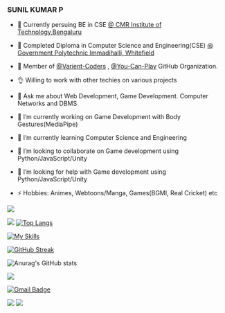 ### SUNIL KUMAR P 

- 📖 Currently persuing BE in CSE <a href="https://www.cmrit.ac.in/" target="_blank">@ CMR Institute of Technology,Bengaluru</a>

- 🏫 Completed Diploma in Computer Science and Engineering(CSE) <a href="https://gpt.karnataka.gov.in/gptimmadihalli/public/en" target="_blank">@ Government Polytechnic Immadihalli, Whitefield</a>

- 👯 Member of <a href="https://github.com/orgs/Variant-Coders/" target="_blank">@Varient-Coders</a> , <a href="https://github.com/orgs/You-Can-Play/" target="_blank">@You-Can-Play</a> GitHub Organization.
- 👌 Willing to work with other techies on various projects
- 💬 Ask me about Web Development, Game Development. Computer Networks and DBMS

- 🔭 I’m currently working on Game Development with Body Gestures(MediaPipe) 
- 🌱 I’m currently learning Computer Science and Engineering
- 👯 I’m looking to collaborate on Game development using Python/JavaScript/Unity
- 🤔 I’m looking for help with Game development using Python/JavaScript/Unity
- ⚡ Hobbies: Animes, Webtoons/Manga, Games(BGMI, Real Cricket) etc

[![](https://komarev.com/ghpvc/?username=Sunil-Kumar-P&style=for-the-badge&color=006bb3)](https://github.com/Sunil-Kumar-P)

![](./metrics.svg)
[![Top Langs](https://github-readme-stats.vercel.app/api/top-langs/?username=Sunil-Kumar-P&layout=compact)](https://github.com/Sunil-kumar-p)

[![My Skills](https://skillicons.dev/icons?i=js,html,css,python,php,react)](https://skillicons.dev)

[![GitHub Streak](https://streak-stats.demolab.com/?user=Sunil-Kumar-P&theme=dark)](https://git.io/streak-stats)

![Anurag's GitHub stats](https://github-readme-stats.vercel.app/api?username=Sunil-Kumar-P&show_icons=true&theme=dark)

  <a href="https://www.instagram.com//secretive_plotter" target="_blank"><img src="https://img.shields.io/badge/-Instagram-%23E4405F?style=for-the-badge&logo=instagram&logoColor=white" target="_blank"></a>
  
[![Gmail Badge](https://img.shields.io/badge/-sunilkpg23@gmail.com-d14836?style=flat&logo=Gmail&logoColor=white&link=mailto:mailto:sunilkp23@gmail.com)](mailto:sunilkpg23@gmail.com)    

  <a href="https://www.linkedin.com/in/sunil-kumar-415616218" target="_blank"><img src="https://img.shields.io/badge/-LinkedIn-%230077B5?style=for-the-badge&logo=linkedin&logoColor=white" target="_blank"></a> 
      <a href="https://sunil-kumar-p.github.io/portfolio/" target="_blank"><img src="https://img.shields.io/pypi/wheel/YES?label=PORTIFOLIO&style=for-the-badge" target="_blank"></a>
</div>
  



